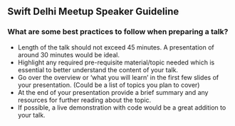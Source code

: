 ## Swift Delhi Meetup Speaker Guideline

### What are some best practices to follow when preparing a talk?
-  Length of the talk should not exceed 45 minutes. A presentation of around 30 minutes would be ideal.
-  Highlight any required pre-requisite material/topic needed which is essential to better understand the content of your talk.
-  Go over the overview or ‘what you will learn’ in the first few slides of your presentation. (Could be a list of topics you plan to cover)
-  At the end of your presentation provide a brief summary and any resources for further reading about the topic.
-  If possible, a live demonstration with code would be a great addition to your talk.
